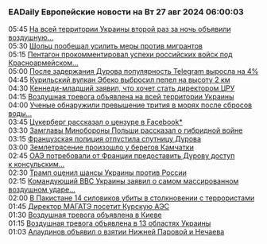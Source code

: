 <h3>EADaily Европейские новости на Вт 27 авг 2024 06:00:03</h3>
<div class="rssn table">
  <span class="smaller gray hspace">05:45</span>
  <a class="nodecor" href="https://eadaily.com/ru/news/2024/08/27/na-vsey-territorii-ukrainy-vtoroy-raz-za-noch-obyavili-vozdushnuyu-trevogu">На всей территории Украины второй раз за ночь объявили воздушную...</a>
</div>
<div class="rssn table">
  <span class="smaller gray hspace">05:30</span>
  <a class="nodecor" href="https://eadaily.com/ru/news/2024/08/27/sholc-poobeshchal-usilit-mery-protiv-migrantov">Шольц пообещал усилить меры против мигрантов</a>
</div>
<div class="rssn table">
  <span class="smaller gray hspace">05:15</span>
  <a class="nodecor" href="https://eadaily.com/ru/news/2024/08/27/pentagon-prokommentiroval-uspehi-rossiyskih-voysk-pod-krasnoarmeyskom-v-dnr">Пентагон прокомментировал успехи российских войск под Красноармейском...</a>
</div>
<div class="rssn table">
  <span class="smaller gray hspace">05:00</span>
  <a class="nodecor" href="https://eadaily.com/ru/news/2024/08/27/posle-zaderzhaniya-durova-populyarnost-telegram-vyrosla-na-4">После задержания Дурова популярность Telegram выросла на 4%</a>
</div>
<div class="rssn table">
  <span class="smaller gray hspace">04:45</span>
  <a class="nodecor" href="https://eadaily.com/ru/news/2024/08/27/kurilskiy-vulkan-ebeko-vybrosil-pepel-na-vysotu-2-km">Курильский вулкан Эбеко выбросил пепел на высоту 2 км</a>
</div>
<div class="rssn table">
  <span class="smaller gray hspace">04:30</span>
  <a class="nodecor" href="https://eadaily.com/ru/news/2024/08/27/kennedi-mladshiy-zayavil-chto-hochet-stat-direktorom-cru">Кеннеди-младший заявил, что хочет стать директором ЦРУ</a>
</div>
<div class="rssn table">
  <span class="smaller gray hspace">04:15</span>
  <a class="nodecor" href="https://eadaily.com/ru/news/2024/08/27/vozdushnaya-trevoga-obyavlena-na-vsey-territorii-ukrainy">Воздушная тревога объявлена на всей территории Украины</a>
</div>
<div class="rssn table">
  <span class="smaller gray hspace">04:00</span>
  <a class="nodecor" href="https://eadaily.com/ru/news/2024/08/27/uchenye-obnaruzhili-prevyshenie-tritiya-v-moryah-posle-sbrosov-vody-s-fukusimy">Ученые обнаружили превышение трития в морях после сбросов воды...</a>
</div>
<div class="rssn table">
  <span class="smaller gray hspace">03:45</span>
  <a class="nodecor" href="https://eadaily.com/ru/news/2024/08/27/cukerberg-rasskazal-o-cenzure-v-facebook">Цукерберг рассказал о цензуре в Facebook*</a>
</div>
<div class="rssn table">
  <span class="smaller gray hspace">03:30</span>
  <a class="nodecor" href="https://eadaily.com/ru/news/2024/08/27/zamglavy-minoborony-polshi-rasskazal-o-gibridnoy-voyne">Замглавы Минобороны Польши рассказал о гибридной войне</a>
</div>
<div class="rssn table">
  <span class="smaller gray hspace">03:15</span>
  <a class="nodecor" href="https://eadaily.com/ru/news/2024/08/27/francuzskaya-policiya-otpustila-sputnicu-durova">Французская полиция отпустила спутницу Дурова</a>
</div>
<div class="rssn table">
  <span class="smaller gray hspace">03:00</span>
  <a class="nodecor" href="https://eadaily.com/ru/news/2024/08/27/zemletryasenie-proizoshlo-u-beregov-kamchatki">Землетрясение произошло у берегов Камчатки</a>
</div>
<div class="rssn table">
  <span class="smaller gray hspace">02:45</span>
  <a class="nodecor" href="https://eadaily.com/ru/news/2024/08/27/oae-potrebovali-ot-francii-predostavit-durovu-dostup-k-konsulskim-uslugam">ОАЭ потребовали от Франции предоставить Дурову доступ к консульским...</a>
</div>
<div class="rssn table">
  <span class="smaller gray hspace">02:30</span>
  <a class="nodecor" href="https://eadaily.com/ru/news/2024/08/27/tramp-ocenil-shansy-ukrainy-protiv-rossii">Трамп оценил шансы Украины против России</a>
</div>
<div class="rssn table">
  <span class="smaller gray hspace">02:15</span>
  <a class="nodecor" href="https://eadaily.com/ru/news/2024/08/27/komanduyushchiy-vvs-ukrainy-zayavil-o-samom-massirovannom-vozdushnom-udare-rossii">Командующий ВВС Украины заявил о самом массированном воздушном ударе...</a>
</div>
<div class="rssn table">
  <span class="smaller gray hspace">02:00</span>
  <a class="nodecor" href="https://eadaily.com/ru/news/2024/08/27/v-pakistane-14-silovikov-ubity-v-stolknovenii-s-terroristami">В Пакистане 14 силовиков убиты в столкновении с террористами</a>
</div>
<div class="rssn table">
  <span class="smaller gray hspace">01:45</span>
  <a class="nodecor" href="https://eadaily.com/ru/news/2024/08/27/direktor-magate-posetit-kurskuyu-aes">Директор МАГАТЭ посетит Курскую АЭС</a>
</div>
<div class="rssn table">
  <span class="smaller gray hspace">01:30</span>
  <a class="nodecor" href="https://eadaily.com/ru/news/2024/08/27/vozdushnaya-trevoga-obyavlena-v-kieve">Воздушная тревога объявлена в Киеве</a>
</div>
<div class="rssn table">
  <span class="smaller gray hspace">01:15</span>
  <a class="nodecor" href="https://eadaily.com/ru/news/2024/08/27/vozdushnaya-trevoga-obyavlena-v-13-oblastyah-ukrainy">Воздушная тревога объявлена в 13 областях Украины</a>
</div>
<div class="rssn table">
  <span class="smaller gray hspace">01:03</span>
  <a class="nodecor" href="https://eadaily.com/ru/news/2024/08/27/alaudinov-obyavil-o-vzyatii-nizhney-parovoy-i-nechaeva">Алаудинов объявил о взятии Нижней Паровой и Нечаева</a>
</div>